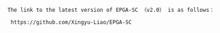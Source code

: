 
	The link to the latest version of EPGA-SC （v2.0） is as follows：

     https://github.com/Xingyu-Liao/EPGA-SC


